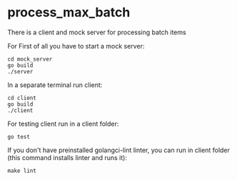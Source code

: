 # process_max_batch
There is a client and mock server for processing batch items

For 
First of all you have to start a mock server:
```shell
cd mock_server
go build
./server
```

In a separate terminal run client:
```shell
cd client
go build
./client
```

For testing client run in a client folder:
```shell
go test
```

If you don't have preinstalled golangci-lint linter, you can run in client folder (this command installs linter and runs it):
```shell
make lint
```
